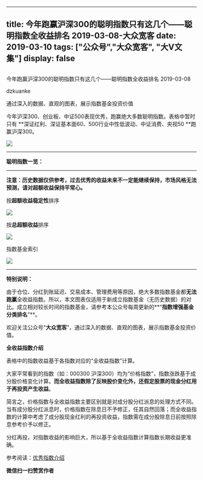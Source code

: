 
---
title:   今年跑赢沪深300的聪明指数只有这几个——聪明指数全收益排名 2019-03-08-大众宽客
date: 2019-03-10
tags: ["公众号","大众宽客", "大V文集"]
display: false
---


## 



今年跑赢沪深300的聪明指数只有这几个——聪明指数全收益排名 2019-03-08




dzkuanke




通过深入的数据、直观的图表，展示指数基金投资价值


今年沪深300、创业板、中证500表现优秀，跑赢绝大多数聪明指数。表格中暂时只有 **深证红利、深证基本面60、500行业中性低波动、中证消费、央视50&nbsp;**跑赢沪深300。

<img class="" data-copyright="0" data-ratio="0.41849148418491483" data-s="300,640" src="https://mmbiz.qpic.cn/mmbiz_png/PKw3FQPmhIhq5lg8qY3QBBia0IEc5EjK2hml4HqDYCR1ucxI2t9q29WzAyVeWaMJmREj3h0HXbYHkIK4uZXdZeQ/640?wx_fmt=png" data-type="png" data-w="822" style=""/>

****

**聪明指数一览：**

****

**注意：历史数据仅供参考，过去优秀的收益未来不一定能继续保持，市场风格无法预测，请对超额收益保持平常心。**



按**超额收益稳定性**排序

<img class="" data-copyright="0" data-ratio="1.4213075060532687" data-s="300,640" src="https://mmbiz.qpic.cn/mmbiz_png/PKw3FQPmhIhq5lg8qY3QBBia0IEc5EjK2BPF1z6LO2hTictticTaQvzSvb1he31nl9xb3WDTvEMnTkrLr3rIHkB4g/640?wx_fmt=png" data-type="png" data-w="826" style=""/>



按**总超额收益**排序

<img class="" data-copyright="0" data-ratio="1.4144578313253011" data-s="300,640" src="https://mmbiz.qpic.cn/mmbiz_png/PKw3FQPmhIhq5lg8qY3QBBia0IEc5EjK2WF15UvATrB8JVenzOlgtvzRiaQxrOF0moNQJqj8ibAwibziabicOctjBo1w/640?wx_fmt=png" data-type="png" data-w="830" style=""/>



指数基金索引

<img class="" data-copyright="0" data-ratio="2.3079365079365077" data-s="300,640" src="https://mmbiz.qpic.cn/mmbiz_png/PKw3FQPmhIhq5lg8qY3QBBia0IEc5EjK2nJ5mmHZwHl4UK2GDXibdplHOPZ9pps7vTqOjzEqFG8X2oyWxZO8DicvQ/640?wx_fmt=png" data-type="png" data-w="630" style=""/>

****

**特别说明：**

由于仓位、分红到账延迟、交易成本、管理费用等原因，绝大多数指数基金都**无法跑赢**全收益指数。所以，本文图表仅适用于新成立指数基金（无历史数据）的对比。成立相对较长时间的指数基金，请参考本公众号每周更新的**“****指数增强基金分类排名****”**。



欢迎关注公众号“**大众宽客**”，通过深入的数据、直观的图表，展示指数基金投资价值。



**全收益指数介绍**



表格中的指数收益基于各指数对应的“全收益指数”计算。



大家平常看到的指数（如：000300 沪深300）均为“价格指数”，指数涨跌基于成分股价格变化计算。**而全收益指数除了反映股价变化外，还假定股票的现金分红用于再投资产生收益**。



简言之，价格指数与全收益指数主要区别就是对成分股分红派息的处理方式不同。当有成分股分红派息时，价格指数在除息日不予修正，任其自然回落；而全收益指数的计算中考虑了成分股现金红利的再投资收益，指数需在成分股除息日前按照除息参考价予以修正。



分红再投，对指数收益的影响巨大，所以基于全收益指数计算指数长期收益更准确。





参考阅读：[优秀指数介绍](http://mp.weixin.qq.com/s?__biz=MzAwMTc1MDcwNw==&amp;mid=2648273685&amp;idx=2&amp;sn=f53962603c488c41c1a764252eaa1ff9&amp;chksm=82f930c9b58eb9dfb8b77caab4e0b3ccdc7f8af26cff9da3d957844bf16469d99377564fbccf&amp;scene=21#wechat_redirect)


**微信扫一扫赞赏作者**













